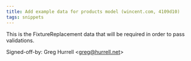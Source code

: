 ```yaml
---
title: Add example data for products model (wincent.com, 4109d10)
tags: snippets
---
```


This is the FixtureReplacement data that will be required in order to pass validations.

Signed-off-by: Greg Hurrell &lt;greg@hurrell.net&gt;
